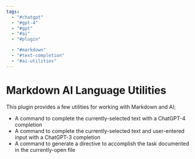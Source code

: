 ```yaml
---
tags:
  - "#chatgpt"
  - "#gpt-4"
  - "#gpt"
  - "#ai"
  - "#plugin"

  - "#markdown"
  - "#text-completion"
  - "#ai-utilities"
---
```

# Markdown AI Language Utilities

This plugin provides a few utilities for working with Markdown and AI;

- A command to complete the currently-selected text with a ChatGPT-4 completion
- A command to complete the currently-selected text and user-entered input with a ChatGPT-3 completion
- A command to generate a directive to accomplish the task documented in the currently-open file